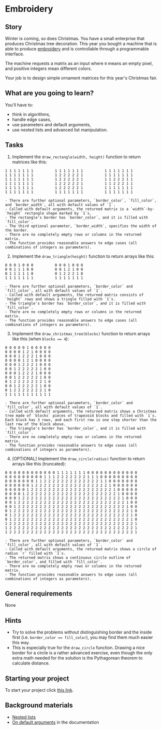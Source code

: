 # Embroidery

## Story

Winter is coming, so does Christmas. You have a small enterprise
that produces Christmas tree decoration. This year you bought
a machine that is able to produce [embroidery](https://www.embroiderypanda.com/image/cache/data/A-A9933/Ornate-Christmas-Tree-Filled-Machine-Embroidery-Design-Digitized-Pattern-700x700.jpg)
and is controllable through a programmable interface.

The machine requests a matrix as an input where `0`
means an empty pixel, and positive integers mean different
colors.

Your job is to design simple ornament matrices for
this year's Christmas fair.

## What are you going to learn?

You'll have to:

- think in algorithms,
- handle edge cases,
- use parameters and default arguments,
- use nested lists and advanced list manipulation.

## Tasks

1. Implement the `draw_rectangle(width, height)` function to return matrices like this:
```
1 1 1 1 1 1 1          1 1 1 1 1 1 1          1 1 1 1 1 1 1
1 1 1 1 1 1 1          1 2 2 2 2 2 1          1 1 1 1 1 1 1
1 1 1 1 1 1 1          1 2 2 2 2 2 1          1 1 2 2 2 1 1
1 1 1 1 1 1 1          1 2 2 2 2 2 1          1 1 2 2 2 1 1
1 1 1 1 1 1 1          1 2 2 2 2 2 1          1 1 1 1 1 1 1
1 1 1 1 1 1 1          1 1 1 1 1 1 1          1 1 1 1 1 1 1
```
    - There are further optional parameters, `border_color`, `fill_color`, and `border_width`, all with default values of `1`.
    - Called with default arguments, the returned matrix is a `width`-by-`height` rectangle shape marked by `1`s.
    - The rectangle's border has `border_color`, and it is filled with `fill_color`.
    - The third optional parameter, `border_width`, specifies the width of the border.
    - There are no completely empty rows or columns in the returned matrix.
    - The function provides reasonable answers to edge cases (all combinations of integers as parameters).

2. Implement the `draw_triangle(height)` function to return arrays like this:
```
0 0 0 1 0 0 0          0 0 0 1 0 0 0
0 0 1 1 1 0 0          0 0 1 2 1 0 0
0 1 1 1 1 1 0          0 1 2 2 2 1 0
1 1 1 1 1 1 1          1 1 1 1 1 1 1
```
    - There are further optional parameters, `border_color` and `fill_color`, all with default values of `1`.
    - Called with default arguments, the returned matrix consists of `height` rows and shows a tringle filled with `1`s.
    - The triangle's border has `border_color`, and it is filled with `fill_color`.
    - There are no completely empty rows or columns in the returned matrix.
    - The function provides reasonable answers to edge cases (all combinations of integers as parameters).

3. Implement the `draw_christmas_tree(blocks)` function to return arrays like this (when `blocks == 4`):
```
0 0 0 0 0 1 0 0 0 0 0
0 0 0 0 1 2 1 0 0 0 0
0 0 0 1 2 2 2 1 0 0 0
0 0 0 0 1 2 1 0 0 0 0
0 0 0 1 2 2 2 1 0 0 0
0 0 1 2 2 2 2 2 1 0 0
0 0 0 1 2 2 2 1 0 0 0
0 0 1 2 2 2 2 2 1 0 0
0 1 2 2 2 2 2 2 2 1 0
0 0 1 2 2 2 2 2 1 0 0
0 1 2 2 2 2 2 2 2 1 0
1 1 1 1 1 1 1 1 1 1 1
```
    - There are further optional parameters, `border_color` and `fill_color`, all with default values of `1`.
    - Called with default arguments, the returned matrix shows a Christmas tree made of `blocks` pieces of trapezoid blocks and filled with `1`s. Each block has 3 rows, and each first row is one step shorter than the last row of the block above.
    - The triangle's border has `border_color`, and it is filled with `fill_color`.
    - There are no completely empty rows or columns in the returned matrix.
    - The function provides reasonable answers to edge cases (all combinations of integers as parameters).

4. [OPTIONAL] Implement the `draw_circle(radius)` function to return arrays like this (truncated):
```
0 0 0 0 0 0 0 0 0 0 0 0 1 1 1 1 1 1 1 0 0 0 0 0 0 0 0 0 0 0 0
0 0 0 0 0 0 0 0 0 1 1 1 2 2 2 2 2 2 2 1 1 1 0 0 0 0 0 0 0 0 0
0 0 0 0 0 0 0 1 1 2 2 2 2 2 2 2 2 2 2 2 2 2 1 1 0 0 0 0 0 0 0
0 0 0 0 0 0 1 2 2 2 2 2 2 2 2 2 2 2 2 2 2 2 2 2 1 0 0 0 0 0 0
0 0 0 0 0 1 2 2 2 2 2 2 2 2 2 2 2 2 2 2 2 2 2 2 2 1 0 0 0 0 0
0 0 0 0 1 2 2 2 2 2 2 2 2 2 2 2 2 2 2 2 2 2 2 2 2 2 1 0 0 0 0
0 0 0 1 2 2 2 2 2 2 2 2 2 2 2 2 2 2 2 2 2 2 2 2 2 2 2 1 0 0 0
0 0 1 2 2 2 2 2 2 2 2 2 2 2 2 2 2 2 2 2 2 2 2 2 2 2 2 2 1 0 0
0 0 1 2 2 2 2 2 2 2 2 2 2 2 2 2 2 2 2 2 2 2 2 2 2 2 2 2 1 0 0
0 1 2 2 2 2 2 2 2 2 2 2 2 2 2 2 2 2 2 2 2 2 2 2 2 2 2 2 2 1 0
0 1 2 2 2 2 2 2 2 2 2 2 2 2 2 2 2 2 2 2 2 2 2 2 2 2 2 2 2 1 0
0 1 2 2 2 2 2 2 2 2 2 2 2 2 2 2 2 2 2 2 2 2 2 2 2 2 2 2 2 1 0
1 2 2 2 2 2 2 2 2 2 2 2 2 2 2 2 2 2 2 2 2 2 2 2 2 2 2 2 2 2 1
1 2 2 2 2 2 2 2 2 2 2 2 2 2 2 2 2 2 2 2 2 2 2 2 2 2 2 2 2 2 1
1 2 2 2 2 2 2 2 2 2 2 2 2 2 2 2 2 2 2 2 2 2 2 2 2 2 2 2 2 2 1
```
    - There are further optional parameters, `border_color` and `fill_color`, all with default values of `1`.
    - Called with default arguments, the returned matrix shows a circle of radius `r` filled with `1`s.
    - The returned matrix shows a continuous circle outline of `border_color`, and filled with `fill_color`.
    - There are no completely empty rows or columns in the returned matrix.
    - The function provides reasonable answers to edge cases (all combinations of integers as parameters).

## General requirements

None

## Hints

- Try to solve the problems without distinguishing border and the inside first
  (i.e. `border_color == fill_color`), you may find them much easier this way.
- This is especially true for the `draw_circle` function.
  Drawing a nice border for a circle is a rather advanced exercise,
  even though the only extra math needed for the solution
  is the Pythagorean theorem to calculate distance.

## Starting your project

To start your project click [this link](https://journey.code.cool/v2/project/solo/blueprint/embroidery/python).

## Background materials

- <i class="far fa-exclamation"></i> [Nested lists](https://learn.code.cool/full-stack/#/../pages/notebooks/nested-lists.html)
- <i class="far fa-exclamation"></i> [On default arguments](https://docs.python.org/3/tutorial/controlflow.html#more-on-defining-functions) in the documentation
